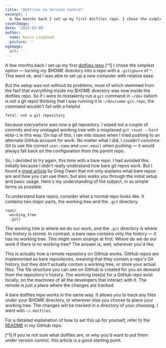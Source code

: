 ```yaml
---
title: 'Dotfiles in Version Control'
excerpt: |
  A few months back I set up my first dotfiles repo. I chose the simplest option — turning my $HOME directory into a repo with a `.gitignore` of `*`. This went ok, and I was able to set up a new computer with relative ease.
coverImage: ''
date: '2022-03-09'
author:
  name: Kevin Loughead
  picture: ''
ogImage:
  url: ''
---
```


A few months back I set up my first [dotfiles repo](https://github.com/kvnloughead/dotfiles-homerepo).[^1] I chose the simplest option — turning my $HOME directory into a repo with a `.gitignore` of `*`. This went ok, and I was able to set up a new computer with relative ease.

But the setup was not without its problems, most of which stemmed from the fact that _everything_ inside my $HOME directory was now inside the dotfiles repo. So if I were to mistakenly run a `git` command in `~/dev` (which is not a git repo) thinking that I was running it in `~/dev/some-git-repo`, the command wouldn't fail with a helpful

```
fatal: not a git repository
```

because _everywhere_ was now a git repository. I wiped out a couple of commits and my unstaged working tree with a misplaced `git reset --hard HEAD~1` in this way. On top of this, I ran into issues when I tried pushing to an alternate GitHub account for work. No matter what I did, I couldn't convince Git to use the correct `user.name` and `user.email` when pushing — it would always fall back on the configuration from the parent repo.

So, I decided to try again, this time with a bare repo. I had avoided this initially because I didn't really understand how bare git repos work. But I found a [great article](https://stegosaurusdormant.com/bare-git-repo/#fnref:no-home-git-repo) by Greg Owen that not only explains what bare repos are and how you can use them, but also walks you through the initial setup and basic usage. Here's my understanding of the subject, in as simple terms as possible.

To understand bare repos, consider what a normal repo looks like. It contains two major parts, the working tree and the `.git` directory.

```plain-text
root/
  working_tree
  .git/
```

The working tree is where we do our work, and the `.git` directory is where the history is stored. In contrast, a bare repo contains only the history — it has no working tree. This might seem strange at first. Where do we do our work if there is no working tree? The answer is, well, wherever you'd like.

This is actually how a remote repository on GitHub works. GitHub repos are implemented as bare repositories, meaning that they contain a repo's Git history, but they _don't_ actually contain a working tree, or store your actual files. The file structure you can see on GitHub is created for you on demand from the repository's history. The working tree(s) for a GitHub repo exist locally, on the machines of all the developers that interact with it. The remote is just a place where the changes are tracked.

A bare dotfiles repo works in the same way. It allows you to track any files under your $HOME directory, or wherever else you choose to place your working tree. The changes will be tracked in a directory of your choosing. I went with `~/.dotfiles`.

For a detailed explanation of how to set this up for yourself, refer to the [README](https://github.com/kvnloughead/dotfiles) in my GitHub repo.

[^1] If you're not sure what dotfiles are, or why you'd want to put them under version control, this article is a good starting point.
